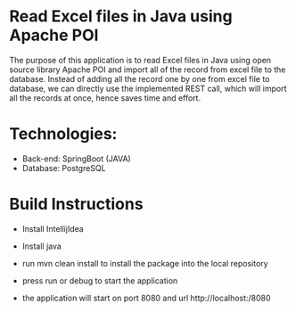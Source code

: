 # Read Excel files in Java using Apache POI

The purpose of this application is to read Excel files in Java using open source library Apache POI and import all of the record from excel file to the database. Instead of adding all the record one by one from excel file to database, we can directly use the implemented REST call, which will import all the records at once, hence saves time and effort.

# Technologies:

- Back-end: SpringBoot (JAVA)
- Database: PostgreSQL

# Build Instructions

- Install IntellijIdea

- Install java

- run mvn clean install to install the package into the local repository

- press run or debug to start the application

- the application will start on port 8080 and url http://localhost:/8080
